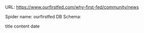 URL: https://www.ourfirstfed.com/why-first-fed/community/news

Spider name: ourfirstfed
DB Schema:

title
content
date